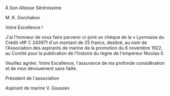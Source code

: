 À Son Altesse Sérénissime

M. K. Gorchakov

Votre Excellence !

  

J'ai l'honneur de vous faire parvenir ci-joint un chèque de la « Lyonnaise du Crédit »№ C 243971 d'un montant de 25 francs, destiné, au nom de l'Association des aspirants de marine de la promotion du 6 novembre 1922, au Comité pour la publication de l'histoire du règne de l'empereur Nicolas II.

Veuillez agréer, Votre Excellence, l'assurance de ma profonde considération et de mon dévouement sans faille.

  

Président de l'association

Aspirant de marine V. Goussev